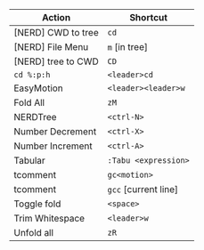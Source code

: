 | Action             | Shortcut
| ---                | ---
| [NERD] CWD to tree | `cd`
| [NERD] File Menu   | `m` [in tree]
| [NERD] tree to CWD | `CD`
| `cd %:p:h`         | `<leader>cd`
| EasyMotion         | `<leader><leader>w`
| Fold All           | `zM`
| NERDTree           | `<ctrl-N>`
| Number Decrement   | `<ctrl-X>`
| Number Increment   | `<ctrl-A>`
| Tabular            | `:Tabu <expression>`
| tcomment           | `gc<motion>`
| tcomment           | `gcc` [current line]
| Toggle fold        | `<space>`
| Trim Whitespace    | `<leader>w`
| Unfold all         | `zR`
